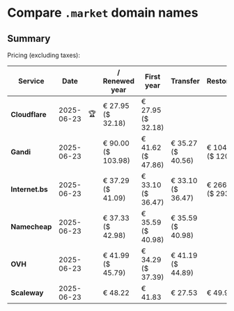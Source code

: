 # Compare `.market` domain names

## Summary

Pricing (excluding taxes):

| Service | Date |  | / Renewed year | First year | Transfer | Restoration |
|--|--|--|--|--|--|--|
| **Cloudflare** | 2025-06-23 | 🏆 | € 27.95<br>($ 32.18) | € 27.95<br>($ 32.18) |  |  |
| **Gandi** | 2025-06-23 |  | € 90.00<br>($ 103.98) | € 41.62<br>($ 47.86) | € 35.27<br>($ 40.56) | € 104.65<br>($ 120.35) |
| **Internet.bs** | 2025-06-23 |  | € 37.29<br>($ 41.09) | € 33.10<br>($ 36.47) | € 33.10<br>($ 36.47) | € 266.19<br>($ 293.29) |
| **Namecheap** | 2025-06-23 |  | € 37.33<br>($ 42.98) | € 35.59<br>($ 40.98) | € 35.59<br>($ 40.98) |  |
| **OVH** | 2025-06-23 |  | € 41.99<br>($ 45.79) | € 34.29<br>($ 37.39) | € 41.19<br>($ 44.89) |  |
| **Scaleway** | 2025-06-23 |  | € 48.22 | € 41.83 | € 27.53 | € 49.99 |
